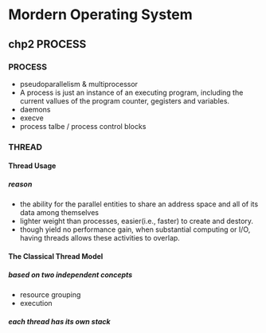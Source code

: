 # Mordern Operating System

## chp2 PROCESS

### PROCESS

* pseudoparallelism & multiprocessor
* A process is just an instance of an executing program, including the current vallues of the program counter, gegisters and variables.
* daemons
* execve
* process talbe / process control blocks    

### THREAD

#### Thread Usage

##### reason

* the ability for the parallel entities to share an address space and all of its data among themselves
* lighter weight than processes, easier(i.e., faster) to create and destory.
* though yield no performance gain, when substantial computing or I/O, having threads allows these activities to overlap.

#### The Classical Thread Model

##### based on two independent concepts

* resource grouping
* execution

##### each thread has its own stack

